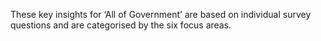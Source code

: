 These key insights for ‘All of Government’ are based on individual survey questions and are categorised by the six focus areas. 
